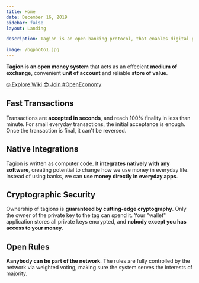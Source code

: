 ```yaml
---
title: Home
date: December 16, 2019
sidebar: false
layout: Landing

description: Tagion is an open banking protocol, that enables digital peer-to-peer cryptocurrency and a decentralized exchange, governed by its users. By design, Tagion network has no central authority and belongs to all its users. It will be open-sourced and open for everyone to join once the software is ready.

image: /bgphoto1.jpg
---
```


<!-- Humans tried many forms of money, the effecient ones boosted economic growth, while ineffecient one stalled or even crashed it. We know from history that money system matters, and we now the money must be **unit of account**, **medium of exchange** and **store of value**.

We live in the era of digitalization and globalization. Computing and internet transformed our world, yet we still choose to use money system designed before  -->

<!-- Our life changes now faster than ever before. Innovations lead to new innovations and the loop accelerates.

Our money don't integrate properly in the digital world, creating need for middlemen, resulting in higher fees.

The world is hungry for a more effecient currency -->
<div class="intro">

**Tagion is an open money system** that acts as an effecient **medium of exchange**, convenient **unit of account** and reliable **store of value**.

<div class="buttons">

<a href="#">🤓 Explore Wiki</a>
<a href="#">😎 Join #OpenEconomy</a> 

</div>

</div>

<div class="features">

<div class="feature">
<!-- 
<span class="em-1 em-1-1">🚀</span>
<span class="em-1 em-1-2">🚀</span>
<span class="em-1 em-1-3">🚀</span> -->

## Fast Transactions

Transactions are **accepted in seconds**, and reach 100% finality in less than minute. For small everyday transactions, the initial acceptance is enough. Once the transaction is final, it can't be reversed.

</div>

<div class="feature">

<!-- <span class="em-2 em-2-1">📱</span>
<span class="em-2 em-2-2">📱</span>
<span class="em-2 em-2-3">📱</span> -->

## Native Integrations

Tagion is written as computer code. It **integrates natively with any software**, creating potential to change how we use money in everyday life. Instead of using banks, we can **use money directly in everyday apps**.

</div>
<div class="feature">

<!-- <span class="em-3 em-3-1">🔐</span>
<span class="em-3 em-3-2">🔐</span>
<span class="em-3 em-3-3">🔐</span> -->

## Cryptographic Security

Ownership of tagions is **guaranteed by cutting-edge cryptography**. Only the owner of the private key to the tag can spend it. Your "wallet" application stores all private keys encrypted, and **nobody except you has access to your money**.

</div>

<div class="feature">

<!-- <span class="em-4 em-4-1">🗳</span>
<span class="em-4 em-4-2">🗳</span>
<span class="em-4 em-4-3">🗳</span> -->

## Open Rules

**Aanybody can be part of the network**. The rules are fully controlled by the network via weighted voting, making sure the system serves the interests of majority.

</div>
</div>

